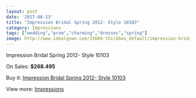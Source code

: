 ```yaml
---
layout: post
date: '2017-08-13'
title: "Impression Bridal Spring 2012- Style 10103"
category: Impressions
tags: ["wedding","prom","charming","dresses","spring"]
image: http://www.idealgown.com/15669-thickbox_default/impression-bridal-spring-2012-style-10103.jpg
---
```

Impression Bridal Spring 2012- Style 10103

On Sales: **$268.495**
<a href="https://www.idealgown.com/en/impressions/6253-impression-bridal-spring-2012-style-10103.html"><amp-img layout="responsive" width="600" height="600" src="//www.idealgown.com/15669-thickbox_default/impression-bridal-spring-2012-style-10103.jpg" alt="Impression Bridal Spring 2012- Style 10103 0" /></a>
<a href="https://www.idealgown.com/en/impressions/6253-impression-bridal-spring-2012-style-10103.html"><amp-img layout="responsive" width="600" height="600" src="//www.idealgown.com/15670-thickbox_default/impression-bridal-spring-2012-style-10103.jpg" alt="Impression Bridal Spring 2012- Style 10103 1" /></a>

Buy it: [Impression Bridal Spring 2012- Style 10103](https://www.idealgown.com/en/impressions/6253-impression-bridal-spring-2012-style-10103.html "Impression Bridal Spring 2012- Style 10103")

View more: [Impressions](https://www.idealgown.com/en/91-impressions "Impressions")